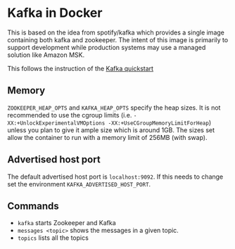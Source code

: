 # Kafka in Docker

This is based on the idea from spotify/kafka which provides a single image containing both kafka and zookeeper.  The intent of this image is primarily to support development while production systems may use a managed solution like Amazon MSK.

This follows the instruction of the [Kafka quickstart](https://kafka.apache.org/quickstart)

## Memory

`ZOOKEEPER_HEAP_OPTS` and `KAFKA_HEAP_OPTS` specify the heap sizes.  It is not recommended to use the cgroup limits (i.e. `-XX:+UnlockExperimentalVMOptions -XX:+UseCGroupMemoryLimitForHeap`) unless you plan to give it ample size which is around 1GB.  The sizes set allow the container to run with a memory limit of 256MB (with swap).

## Advertised host port

The default advertised host port is `localhost:9092`.  If this needs to change set the environment `KAFKA_ADVERTISED_HOST_PORT`.

## Commands

* `kafka` starts Zookeeper and Kafka
* `messages <topic>` shows the messages in a given topic.
* `topics` lists all the topics

